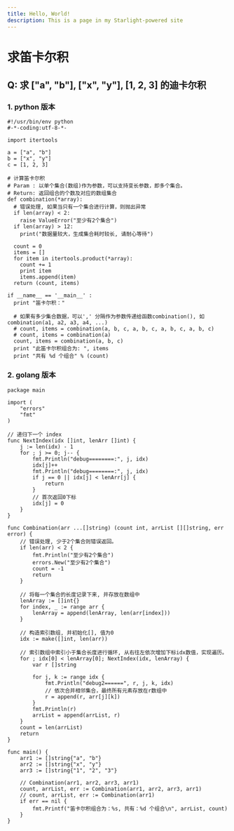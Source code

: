 ```yaml
---
title: Hello, World!
description: This is a page in my Starlight-powered site
---
```


# 求笛卡尔积

## Q: 求 ["a", "b"], ["x", "y"], [1, 2, 3] 的迪卡尔积

### 1. python 版本

    #!/usr/bin/env python
    #-*-coding:utf-8-*-

    import itertools

    a = ["a", "b"]
    b = ["x", "y"]
    c = [1, 2, 3]

    # 计算笛卡尔积
    # Param : 以单个集合(数组)作为参数，可以支持变长参数，即多个集合。
    # Return: 返回组合的个数及对应的数组集合
    def combination(*array):
      # 错误处理, 如果当只有一个集合进行计算，则抛出异常
      if len(array) < 2:
        raise ValueError("至少有2个集合")
      if len(array) > 12:
        print("数据量较大，生成集合耗时较长, 请耐心等待")

      count = 0
      items = []
      for item in itertools.product(*array):
        count += 1
        print item
        items.append(item)
      return (count, items)

    if __name__ == '__main__' :
      print "笛卡尔积："

      # 如果有多少集合数据，可以',' 分隔作为参数传递给函数combination(), 如combination(a1, a2, a3, a4, ...)
      # count, items = combination(a, b, c, a, b, c, a, b, c, a, b, c)
      # count, items = combination(a)
      count, items = combination(a, b, c)
      print "此笛卡尔积组合为: ", items
      print "共有 %d 个组合" % (count)

### 2. golang 版本

    package main

    import (
        "errors"
        "fmt"
    )

    // 递归下一个 index
    func NextIndex(idx []int, lenArr []int) {
        j := len(idx) - 1
        for ; j >= 0; j-- {
            fmt.Println("debug========:", j, idx)
            idx[j]++
            fmt.Println("debug========:", j, idx)
            if j == 0 || idx[j] < lenArr[j] {
                return
            }
            // 首次返回0下标
            idx[j] = 0
        }
    }

    func Combination(arr ...[]string) (count int, arrList [][]string, err error) {
        // 错误处理, 少于2个集合则错误返回。
        if len(arr) < 2 {
            fmt.Println("至少有2个集合")
            errors.New("至少有2个集合")
            count = -1
            return
        }

        // 将每一个集合的长度记录下来, 并存放在数组中
        lenArray := []int{}
        for index, _ := range arr {
            lenArray = append(lenArray, len(arr[index]))
        }

        // 构造索引数组, 并初始化[], 值为0
        idx := make([]int, len(arr))

        // 索引数组中索引小于集合长度进行循环, 从右往左依次增加下标idx数值，实现遍历。
        for ; idx[0] < lenArray[0]; NextIndex(idx, lenArray) {
            var r []string

            for j, k := range idx {
                fmt.Println("debug2======", r, j, k, idx)
                // 依次合并相邻集合，最终所有元素存放在r数组中
                r = append(r, arr[j][k])
            }
            fmt.Println(r)
            arrList = append(arrList, r)
        }
        count = len(arrList)
        return
    }

    func main() {
        arr1 := []string{"a", "b"}
        arr2 := []string{"x", "y"}
        arr3 := []string{"1", "2", "3"}

        // Combination(arr1, arr2, arr3, arr1)
        count, arrList, err := Combination(arr1, arr2, arr3, arr1)
        // count, arrList, err := Combination(arr1)
        if err == nil {
            fmt.Printf("笛卡尔积组合为：%s, 共有：%d 个组合\n", arrList, count)
        }
    }
